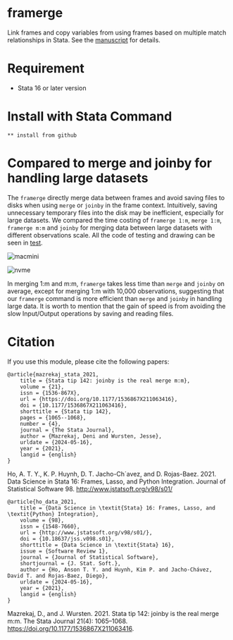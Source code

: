 # framerge

Link frames and copy variables from using frames based on multiple match relationships in Stata. 
See the [manuscript]() for details.

# Requirement
* Stata 16 or later version

# Install with Stata Command
```
** install from github

```
<!-- net install framerge, from("https://raw.githubusercontent.com/kerrydu/xtsfsp/main/xtsfsp/ado") replace
net get xtsfsp, from("https://raw.githubusercontent.com/kerrydu/xtsfsp/main/xtsfsp/ado") replace -->
# Compared to merge and joinby for handling large datasets
The `framerge` directly merge data between frames and avoid saving files to disks when using `merge` or `joinby` in the frame context. Intuitively, saving unnecessary temporary files into the disk may be inefficient, especially for large datasets. We compared the time costing of `framerge 1:m`, `merge 1:m`, `framerge m:m` and `joinby` for merging data between large datasets with different observations scale. All the code of testing and drawing can be seen in [test](). 
<!-- (All the tests are conducted on a machine with Stata 18(8 cores), 12th Gen Intel(R) Core(TM) i9-12900 CPU @2.40GHz, 128GB RAM @4800MHz, and HDD Raid0. -->

![macmini](https://github.com/user-attachments/assets/ac5a3639-d67c-48ab-a167-5c166be02390)

![nvme](https://github.com/user-attachments/assets/ac498ad2-9e91-479f-a938-5dc3bd6e9f86)


In merging 1:m and m:m, `framerge` takes less time than `merge` and `joinby` on average, except for merging 1:m with 10,000 observations, suggesting that our `framerge` command is more efficient than `merge` and `joinby` in handling large data. It is worth to mention that the gain of speed is from avoiding the slow Input/Output operations by saving and reading files.

# Citation
If you use this module, please cite the following papers:

```
@article{mazrekaj_stata_2021,
	title = {Stata tip 142: joinby is the real merge m:m},
	volume = {21},
	issn = {1536-867X},
	url = {https://doi.org/10.1177/1536867X211063416},
	doi = {10.1177/1536867X211063416},
	shorttitle = {Stata tip 142},
	pages = {1065--1068},
	number = {4},
	journal = {The Stata Journal},
	author = {Mazrekaj, Deni and Wursten, Jesse},
	urldate = {2024-05-16},
	year = {2021},
	langid = {english}
}
```
Ho, A. T. Y., K. P. Huynh, D. T. Jacho-Ch´avez, and D. Rojas-Baez. 2021. Data Science in Stata 16: Frames, Lasso, and Python Integration. Journal of Statistical Software 98. http://www.jstatsoft.org/v98/s01/
```
@article{ho_data_2021,
	title = {Data Science in \textit{Stata} 16: Frames, Lasso, and \textit{Python} Integration},
	volume = {98},
	issn = {1548-7660},
	url = {http://www.jstatsoft.org/v98/s01/},
	doi = {10.18637/jss.v098.s01},
	shorttitle = {Data Science in \textit{Stata} 16},
	issue = {Software Review 1},
	journal = {Journal of Statistical Software},
	shortjournal = {J. Stat. Soft.},
	author = {Ho, Anson T. Y. and Huynh, Kim P. and Jacho-Chávez, David T. and Rojas-Baez, Diego},
	urldate = {2024-05-16},
	year = {2021},
	langid = {english}
}
```
Mazrekaj, D., and J. Wursten. 2021. Stata tip 142: joinby is the real merge m:m. The Stata Journal 21(4): 1065–1068. https://doi.org/10.1177/1536867X211063416.
